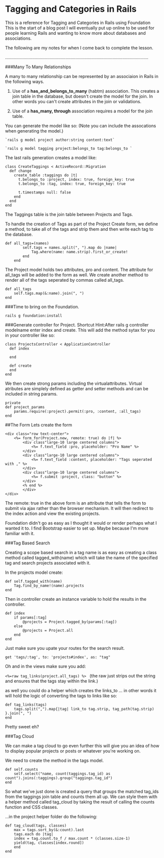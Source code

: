 # Tagging and Categories in Rails

This is a reference for Tagging and Categories in Rails using Foundation
This is the start of a blog post I will eventually put up online to be used for 
people learning Rails and wanting to know more about databases and associations. 

The following are my notes for when I come back to complete the lesson. 

....................................................................................................................

###Many To Many Relationships

A many to many relationship can be represented by an associaion in Rails in the following ways.

1. Use of a **has_and_belongs_to_many** (habtm) association. This creates a join table in the database, but doesn't create the model for the join. In other words you can't create attributes in the join or validations. 

2. Use of a **has_many, through** association requires a model for the join table. 

You can generate the model like so: 
(Note you can include the assocations when generating the model.)

	`rails g model project author:string content:text`
	
	`rails g model tagging project:belongs_to tag:belongs_to ` 

The last rails generation creates a model like:
```
class CreateTaggings < ActiveRecord::Migration
  def change
    create_table :taggings do |t|
      t.belongs_to :project, index: true, foreign_key: true
      t.belongs_to :tag, index: true, foreign_key: true

      t.timestamps null: false
    end
  end
end
```
The Taggings table is the join table between Projects and Tags.

To handle the creation of Tags as part of the Project Create form, we define a method, to take all of the tags and strip them and then write each tag to the database. 
```
def all_tags=(names)
		self.tags = names.split(", ").map do |name|
			Tag.where(name: name.strip).first_or_create!
		end
	end
```
The Project model holds two attributes, pro and content. The attribute for all_tags will be added to the form as well. 
We create another method to render all of the tags seperated by commas called all_tags.
```
def all_tags 
	self.tags.map(&:name).join(", ")
end
```
###Time to bring on the Foundation. 

`rails g foundation:install`

###Generate controller for Project. 
Shortcut Hint:After rails g controller modelname enter index and create. This will add the method sytax for you in your controller like so:

```
class ProjectsController < ApplicationController
  def index
  	
  end

  def create
  end
end
```
We then create strong params including the virtualattributes. Virtual atributes are simplely defined as getter and setter methods and can be included in string params. 

```
private 
def project_params 
	params.require(:project).permit(:pro, :content, :all_tags)
end
```

##The Form
Lets create the form
```
<div class="row text-center">
	<%= form_for(Project.new, remote: true) do |f| %>
		<div class"large-10 large centered columns">
			<%= f.text_field :pro, placeholder: "Pro Name" %>
		</div>
		<div class"large-10 large centered columns">
			<%= f.text_field :content, placeholder: "Tags seperated with ," %>
		</div>
		<div class"large-10 large centered columns">
			<%= f.submit :project, class: "button" %>
		</div>
		<% end %>
		</div>
</div>
```

The remote: true in the above form is an attribute that tells the form to submit via ajax rather than the browser mechanism.
It will then redirect to the index action and view the existing projects. 

Foundation didn't go as easy as I thought it would or render perhaps what I wanted it to. I find Bootstrap easier to set up. Maybe because I'm more familiar with it. 

###Tag Based Search

Creating a scope based search in a tag name is as easy as creating a class method called tagged_with(name) which will take the name of the specified tag and search projects associated with it. 

In the projects model create:

```
def self.tagged_with(name)
	Tag.find_by_name!(name).projects
end
```

Then in controller create an instance variable to hold the results in the controller. 

```
def index
	if params[:tag]
		@projects = Project.tagged_by(params[:tag])
	else
		@projects = Project.all
	end
end
```
Just make sure you upate your routes for the search result. 

`get 'tags/:tag', to: 'projects#index', as: "tag"`


Oh and in the views make sure you add:

`<%=raw tag_links(project.all_tags) %> `
(the raw just strips out the string and ensures that the tags stay within the link.)

as well you could do a helper which creates the links_to ... in other words it will hold the logic of converting the tags to links like so:

```
def tag_links(tags)
	tags.split(",").map{|tag| link_to tag.strip, tag_path(tag.strip) }.join(", ")
end
```
Pretty sweet eh?

###Tag Cloud

We can make a tag cloud to go even further this will give you an idea of how to display popular projects or posts or whatever you're working on. 

We need to create the method in the tags model. 

```
def self.counts
	self.select("name, count(taggings.tag_id) as count").joins(:taggings).group("taggings.tag_id")
end
```

So what we've just done is created a query that groups the matched tag_ids from the taggings join table and counts them all up. 
We can style them with a helper method called tag_cloud by taking the result of calling the counts function and CSS classes. 

...in the project helper folder do the following:

```
def tag_cloud(tags, classes)
	max = tags.sort_by(&:count).last
	tags.each do |tag|
	index = tag.count.to_f / max.count * (classes.size-1)
	yield(tag, classes[index.round])
	end
end
```

